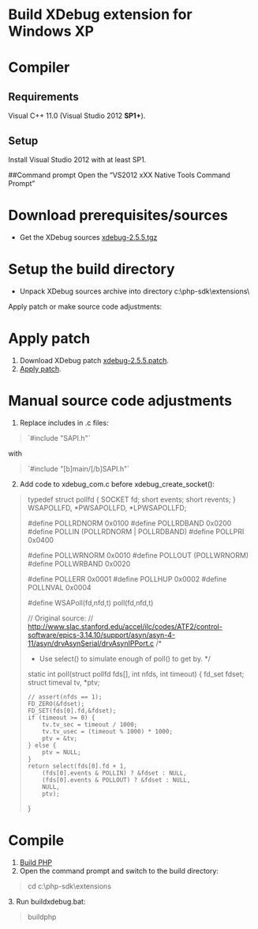 # Build XDebug extension for Windows XP

# Compiler

## Requirements

Visual C++ 11.0 (Visual Studio 2012 <b>SP1+</b>).


## Setup
Install Visual Studio 2012 with at least SP1.

##Command prompt
Open the “VS2012 xXX Native Tools Command Prompt”


# Download prerequisites/sources
* Get the XDebug sources [xdebug-2.5.5.tgz](https://github.com/ProgerXP/php-5.6-xp/raw/master/downloads/xdebug-2.5.5.tgz)

# Setup the build directory
* Unpack XDebug sources archive into directory c:\php-sdk\extensions\

Apply patch or make source code adjustments:

# Apply patch
1. Download XDebug patch [xdebug-2.5.5.patch](https://github.com/ProgerXP/php-5.6-xp/blob/master/extensions/xdebug-2.5.5.patch).
2. [Apply patch](https://github.com/ProgerXP/php-5.6-xp/blob/master/apply_patch.md).

# Manual source code adjustments

1. Replace includes in .c files:
<blockquote>`#include "SAPI.h"`</blockquote>
with
<blockquote>`#include "[b]main/[/b]SAPI.h"`</blockquote>

2. Add code to xdebug_com.c before xdebug_create_socket():
<blockquote>
typedef struct pollfd {
  SOCKET fd;
  short  events;
  short  revents;
} WSAPOLLFD, *PWSAPOLLFD, *LPWSAPOLLFD;

#define POLLRDNORM  0x0100
#define POLLRDBAND  0x0200
#define POLLIN      (POLLRDNORM | POLLRDBAND)
#define POLLPRI     0x0400

#define POLLWRNORM  0x0010
#define POLLOUT     (POLLWRNORM)
#define POLLWRBAND  0x0020

#define POLLERR     0x0001
#define POLLHUP     0x0002
#define POLLNVAL    0x0004

#define WSAPoll(fd,nfd,t) poll(fd,nfd,t)

// Original source:
// http://www.slac.stanford.edu/accel/ilc/codes/ATF2/control-software/epics-3.14.10/support/asyn/asyn-4-11/asyn/drvAsynSerial/drvAsynIPPort.c
/*
 * Use select() to simulate enough of poll() to get by.
 */

static int poll(struct pollfd fds[], int nfds, int timeout)
{
    fd_set fdset;
    struct timeval tv, *ptv;

    // assert(nfds == 1);
    FD_ZERO(&fdset);
    FD_SET(fds[0].fd,&fdset);
    if (timeout >= 0) {
        tv.tv_sec = timeout / 1000;
        tv.tv_usec = (timeout % 1000) * 1000;
        ptv = &tv;
    } else {
        ptv = NULL;
    }
    return select(fds[0].fd + 1,
        (fds[0].events & POLLIN) ? &fdset : NULL,
        (fds[0].events & POLLOUT) ? &fdset : NULL,
        NULL,
        ptv);
}
</blockquote>

# Compile
1. [Build PHP](https://github.com/ProgerXP/php-5.6-xp/blob/master/build_php.md)
2. Open the command prompt and switch to the build directory:  
<blockquote>cd c:\php-sdk\extensions</blockquote>  
3. Run buildxdebug.bat:  
<blockquote>buildphp</blockquote>  
